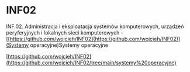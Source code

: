 # INF02
 INF.02. Administracja i eksploatacja systemów komputerowych, urządzeń peryferyjnych i lokalnych sieci komputerowych 
 -[[https://github.com/wojcieh/INF02](https://github.com/wojcieh/INF02)](Systemy operacyjne)Systemy operacyjne

 [https://github.com/wojcieh/INF02](https://github.com/wojcieh/INF02/tree/main/systemy%20operacyjne)
